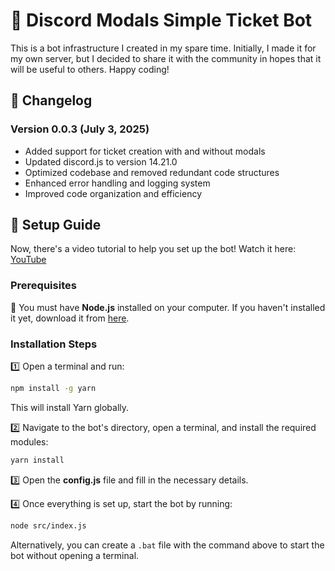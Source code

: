 # 🎫 Discord Modals Simple Ticket Bot

This is a bot infrastructure I created in my spare time. Initially, I made it for my own server, but I decided to share it with the community in hopes that it will be useful to others. Happy coding!

## 📝 Changelog

### Version 0.0.3 (July 3, 2025)
- Added support for ticket creation with and without modals
- Updated discord.js to version 14.21.0
- Optimized codebase and removed redundant code structures
- Enhanced error handling and logging system
- Improved code organization and efficiency

## 🚀 Setup Guide
Now, there's a video tutorial to help you set up the bot! Watch it here: [YouTube](https://youtu.be/gv94bxO-jo0)

### Prerequisites
📌 You must have **Node.js** installed on your computer. If you haven't installed it yet, download it from [here](https://nodejs.org).

### Installation Steps
1️⃣ Open a terminal and run:
   ```sh
   npm install -g yarn
   ```
   This will install Yarn globally.

2️⃣ Navigate to the bot's directory, open a terminal, and install the required modules:
   ```sh
   yarn install
   ```

3️⃣ Open the **config.js** file and fill in the necessary details.

4️⃣ Once everything is set up, start the bot by running:
   ```sh
   node src/index.js
   ```
   Alternatively, you can create a `.bat` file with the command above to start the bot without opening a terminal.
